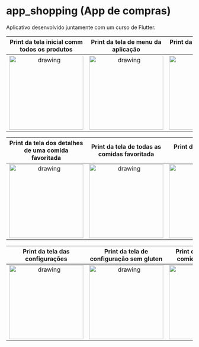 # app_shopping (App de compras)

Aplicativo desenvolvido juntamente com um curso de Flutter.

|                                          Print da tela inicial comm todos os produtos                                           |                                          Print da tela de menu da aplicação                                           |                                                   Print da tela de gerenciar produtos                                                   |
|:--------------------------------------------------------------------------------------------------------------------------------------------:|:--------------------------------------------------------------------------------------------------------------------------------------------:|:--------------------------------------------------------------------------------------------------------------------------------------------:|
| <img src="https://user-images.githubusercontent.com/36059306/236703120-aad0526c-81b0-4233-8f1e-fc94c6109844.jpeg" alt="drawing" width="200"/> | <img src="https://user-images.githubusercontent.com/36059306/236703151-9f6e92e0-aec8-4099-8217-b22f680ef173.jpeg" alt="drawing" width="200"/>| <img src="https://user-images.githubusercontent.com/36059306/236703200-419e9b4c-4840-408c-b61c-d7619bd85375.jpeg" alt="drawing" width="200"/> |

|                                             Print da tela dos detalhes de uma comida favoritada                                              |                                                 Print da tela de todas as comidas favoritada                                                 |                                                        Print da tela dos menu drawer                                                         |
|:--------------------------------------------------------------------------------------------------------------------------------------------:|:--------------------------------------------------------------------------------------------------------------------------------------------:|:--------------------------------------------------------------------------------------------------------------------------------------------:|
| <img src="https://user-images.githubusercontent.com/36059306/203677524-14020dfc-4a2b-476f-be48-babfa816a38d.jpg" alt="drawing" width="200"/> | <img src="https://user-images.githubusercontent.com/36059306/203677564-c028a3ff-842f-4aad-b6a9-e482fc3d4fa4.jpg" alt="drawing" width="200"/> | <img src="https://user-images.githubusercontent.com/36059306/203677601-35f6c3e7-f6c5-4bc4-8f59-425f951341b1.jpg" alt="drawing" width="200"/> |

|                                                       Print da tela das configurações                                                        |                                                   Print da tela de configuração sem gluten                                                   |                                                  Print da tela filtrando comidas sem gluten                                                  |
|:--------------------------------------------------------------------------------------------------------------------------------------------:|:--------------------------------------------------------------------------------------------------------------------------------------------:|:--------------------------------------------------------------------------------------------------------------------------------------------:|
| <img src="https://user-images.githubusercontent.com/36059306/203677651-9f5368a8-2226-4b78-92cd-b4048595e61e.jpg" alt="drawing" width="200"/> | <img src="https://user-images.githubusercontent.com/36059306/203677691-0a889acc-57ae-4fd9-a107-cc22fefaeb65.jpg" alt="drawing" width="200"/> | <img src="https://user-images.githubusercontent.com/36059306/203677732-98d01145-46ce-4164-82ce-cb3a8fe378fc.jpg" alt="drawing" width="200"/> |

